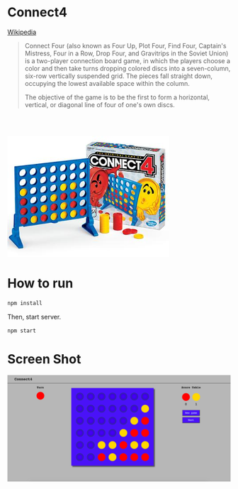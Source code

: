 # Connect4

[Wikipedia](https://en.wikipedia.org/wiki/Connect_Four)

 > Connect Four (also known as Four Up, Plot Four, Find Four, Captain's Mistress, Four in a Row, Drop Four, and Gravitrips in the Soviet Union) is a two-player connection board game, in which the players choose a color and then take turns dropping colored discs into a seven-column, six-row vertically suspended grid. The pieces fall straight down, occupying the lowest available space within the column. 
 >
 > The objective of the game is to be the first to form a horizontal, vertical, or diagonal line of four of one's own discs.

<br></br>

![Connect4 Board](/screenshots/connect4_board.jpeg)

# How to run

```bash
npm install
```
Then, start server.

```bash
npm start
```

# Screen Shot

![Connect4 app](/screenshots/screenshot_app.png)
